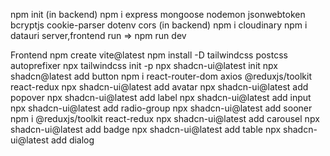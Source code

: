 <!-- # React + Vite

This template provides a minimal setup to get React working in Vite with HMR and some ESLint rules.

Currently, two official plugins are available:

- [@vitejs/plugin-react](https://github.com/vitejs/vite-plugin-react/blob/main/packages/plugin-react/README.md) uses [Babel](https://babeljs.io/) for Fast Refresh
- [@vitejs/plugin-react-swc](https://github.com/vitejs/vite-plugin-react-swc) uses [SWC](https://swc.rs/) for Fast Refresh -->


npm init (in backend)
npm i express mongoose nodemon jsonwebtoken bcryptjs cookie-parser dotenv cors (in backend)
npm i cloudinary
npm i datauri
server,frontend run => npm run dev


Frontend
npm create vite@latest
npm install -D tailwindcss postcss autoprefixer
npx tailwindcss  init -p
npx shadcn-ui@latest init
npx shadcn@latest add button
npm i react-router-dom axios @reduxjs/toolkit react-redux
npx shadcn-ui@latest add avatar
npx shadcn-ui@latest add popover
npx shadcn-ui@latest add label
npx shadcn-ui@latest add input
npx shadcn-ui@latest add radio-group
npx shadcn-ui@latest add sooner
npm i @reduxjs/toolkit react-redux
npx  shadcn-ui@latest add carousel
npx  shadcn-ui@latest add badge
npx  shadcn-ui@latest add table
npx  shadcn-ui@latest add dialog

